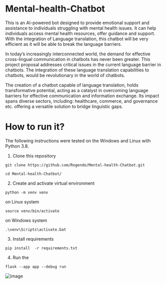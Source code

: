 # Mental-health-Chatbot 
This is an AI-powered bot designed to provide emotional support and assistance to individuals struggling with mental health issues. 
It can help individuals access mental health resources, offer guidance and support. 
With the integration of Language translation, this chatbot will be very efficient as it will be able to break the language barriers. 

In today’s increasingly interconnected world, the demand for effective cross-lingual communication in chatbots has never been greater.
This project proposal addresses critical issues in the current language barrier in chatbots. The integration of these language translation capabilities to chatbots, would be revolutionary in the world of chatbots.

The creation of a chatbot capable of language translation, holds transformative potential, acting as a catalyst in overcoming language barriers for effective communication and information exchange. 
Its impact spans diverse sectors, including: healthcare, commerce, and governance etc. offering a versatile solution to bridge linguistic gaps.


# How to run it?

The following instructions were tested on the Windows and Linux with Python 3.8.

1. Clone this repository

```
git clone https://github.com/Rogendo/Mental-health-Chatbot.git
```
```
cd Mental-health-Chatbot/
```

2. Create and activate virtual environment 

```
python -m venv venv
```
on Linux system
```
source venv/bin/activate
```
on Windows system
```
.\venv\Scripts\activate.bat
```
3. Install requirements

```
pip install  -r requirements.txt
```

4. Run the 
```
flask --app app --debug run

```


![image](https://user-images.githubusercontent.com/62094358/221975328-2c9500a6-d551-4704-8544-e60e449bcdda.png)
